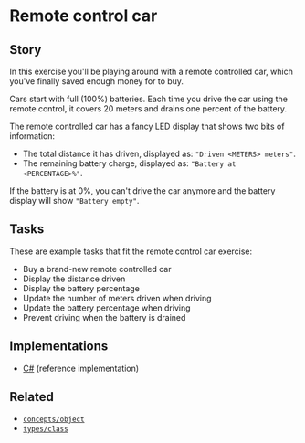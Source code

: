 # Remote control car

## Story

In this exercise you'll be playing around with a remote controlled car, which you've finally saved enough money for to buy.

Cars start with full (100%) batteries. Each time you drive the car using the remote control, it covers 20 meters and drains one percent of the battery.

The remote controlled car has a fancy LED display that shows two bits of information:

- The total distance it has driven, displayed as: `"Driven <METERS> meters"`.
- The remaining battery charge, displayed as: `"Battery at <PERCENTAGE>%"`.

If the battery is at 0%, you can't drive the car anymore and the battery display will show `"Battery empty"`.

## Tasks

These are example tasks that fit the remote control car exercise:

- Buy a brand-new remote controlled car
- Display the distance driven
- Display the battery percentage
- Update the number of meters driven when driving
- Update the battery percentage when driving
- Prevent driving when the battery is drained

## Implementations

- [C#][implementation-csharp] (reference implementation)

## Related

- [`concepts/object`][concepts-objects]
- [`types/class`][types-class]

[concepts-objects]: ../concepts/objects.md
[types-class]: ../types/class.md
[implementation-csharp]: ../../languages/csharp/exercises/concept/classes/.docs/instructions.md
